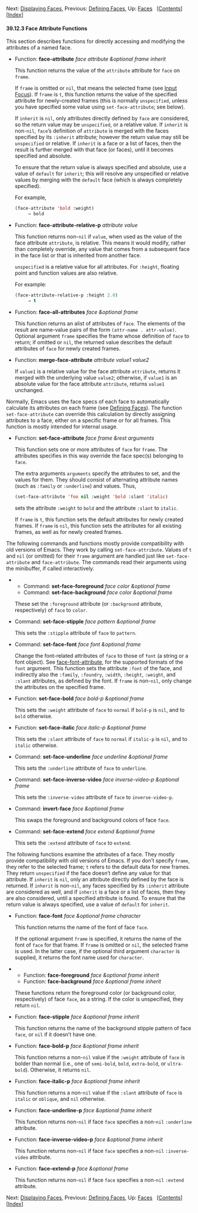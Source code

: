 

Next: [Displaying Faces](Displaying-Faces.html), Previous: [Defining Faces](Defining-Faces.html), Up: [Faces](Faces.html)   \[[Contents](index.html#SEC_Contents "Table of contents")]\[[Index](Index.html "Index")]

#### 39.12.3 Face Attribute Functions

This section describes functions for directly accessing and modifying the attributes of a named face.

*   Function: **face-attribute** *face attribute \&optional frame inherit*

    This function returns the value of the `attribute` attribute for `face` on `frame`.

    If `frame` is omitted or `nil`, that means the selected frame (see [Input Focus](Input-Focus.html)). If `frame` is `t`, this function returns the value of the specified attribute for newly-created frames (this is normally `unspecified`, unless you have specified some value using `set-face-attribute`; see below).

    If `inherit` is `nil`, only attributes directly defined by `face` are considered, so the return value may be `unspecified`, or a relative value. If `inherit` is non-`nil`, `face`’s definition of `attribute` is merged with the faces specified by its `:inherit` attribute; however the return value may still be `unspecified` or relative. If `inherit` is a face or a list of faces, then the result is further merged with that face (or faces), until it becomes specified and absolute.

    To ensure that the return value is always specified and absolute, use a value of `default` for `inherit`; this will resolve any unspecified or relative values by merging with the `default` face (which is always completely specified).

    For example,

    ```lisp
    (face-attribute 'bold :weight)
         ⇒ bold
    ```

<!---->

*   Function: **face-attribute-relative-p** *attribute value*

    This function returns non-`nil` if `value`, when used as the value of the face attribute `attribute`, is relative. This means it would modify, rather than completely override, any value that comes from a subsequent face in the face list or that is inherited from another face.

    `unspecified` is a relative value for all attributes. For `:height`, floating point and function values are also relative.

    For example:

    ```lisp
    (face-attribute-relative-p :height 2.0)
         ⇒ t
    ```

<!---->

*   Function: **face-all-attributes** *face \&optional frame*

    This function returns an alist of attributes of `face`. The elements of the result are name-value pairs of the form `(attr-name . attr-value)`. Optional argument `frame` specifies the frame whose definition of `face` to return; if omitted or `nil`, the returned value describes the default attributes of `face` for newly created frames.

<!---->

*   Function: **merge-face-attribute** *attribute value1 value2*

    If `value1` is a relative value for the face attribute `attribute`, returns it merged with the underlying value `value2`; otherwise, if `value1` is an absolute value for the face attribute `attribute`, returns `value1` unchanged.

Normally, Emacs uses the face specs of each face to automatically calculate its attributes on each frame (see [Defining Faces](Defining-Faces.html)). The function `set-face-attribute` can override this calculation by directly assigning attributes to a face, either on a specific frame or for all frames. This function is mostly intended for internal usage.

*   Function: **set-face-attribute** *face frame \&rest arguments*

    This function sets one or more attributes of `face` for `frame`. The attributes specifies in this way override the face spec(s) belonging to `face`.

    The extra arguments `arguments` specify the attributes to set, and the values for them. They should consist of alternating attribute names (such as `:family` or `:underline`) and values. Thus,

    ```lisp
    (set-face-attribute 'foo nil :weight 'bold :slant 'italic)
    ```

    sets the attribute `:weight` to `bold` and the attribute `:slant` to `italic`.

    If `frame` is `t`, this function sets the default attributes for newly created frames. If `frame` is `nil`, this function sets the attributes for all existing frames, as well as for newly created frames.

The following commands and functions mostly provide compatibility with old versions of Emacs. They work by calling `set-face-attribute`. Values of `t` and `nil` (or omitted) for their `frame` argument are handled just like `set-face-attribute` and `face-attribute`. The commands read their arguments using the minibuffer, if called interactively.

*   *   Command: **set-face-foreground** *face color \&optional frame*
    *   Command: **set-face-background** *face color \&optional frame*

    These set the `:foreground` attribute (or `:background` attribute, respectively) of `face` to `color`.

<!---->

*   Command: **set-face-stipple** *face pattern \&optional frame*

    This sets the `:stipple` attribute of `face` to `pattern`.

<!---->

*   Command: **set-face-font** *face font \&optional frame*

    Change the font-related attributes of `face` to those of `font` (a string or a font object). See [face-font-attribute](Face-Attributes.html#face_002dfont_002dattribute), for the supported formats of the `font` argument. This function sets the attribute `:font` of the face, and indirectly also the `:family`, `:foundry`, `:width`, `:height`, `:weight`, and `:slant` attributes, as defined by the font. If `frame` is non-`nil`, only change the attributes on the specified frame.

<!---->

*   Function: **set-face-bold** *face bold-p \&optional frame*

    This sets the `:weight` attribute of `face` to `normal` if `bold-p` is `nil`, and to `bold` otherwise.

<!---->

*   Function: **set-face-italic** *face italic-p \&optional frame*

    This sets the `:slant` attribute of `face` to `normal` if `italic-p` is `nil`, and to `italic` otherwise.

<!---->

*   Command: **set-face-underline** *face underline \&optional frame*

    This sets the `:underline` attribute of `face` to `underline`.

<!---->

*   Command: **set-face-inverse-video** *face inverse-video-p \&optional frame*

    This sets the `:inverse-video` attribute of `face` to `inverse-video-p`.

<!---->

*   Command: **invert-face** *face \&optional frame*

    This swaps the foreground and background colors of face `face`.

<!---->

*   Command: **set-face-extend** *face extend \&optional frame*

    This sets the `:extend` attribute of `face` to `extend`.

The following functions examine the attributes of a face. They mostly provide compatibility with old versions of Emacs. If you don’t specify `frame`, they refer to the selected frame; `t` refers to the default data for new frames. They return `unspecified` if the face doesn’t define any value for that attribute. If `inherit` is `nil`, only an attribute directly defined by the face is returned. If `inherit` is non-`nil`, any faces specified by its `:inherit` attribute are considered as well, and if `inherit` is a face or a list of faces, then they are also considered, until a specified attribute is found. To ensure that the return value is always specified, use a value of `default` for `inherit`.

*   Function: **face-font** *face \&optional frame character*

    This function returns the name of the font of face `face`.

    If the optional argument `frame` is specified, it returns the name of the font of `face` for that frame. If `frame` is omitted or `nil`, the selected frame is used. In the latter case, if the optional third argument `character` is supplied, it returns the font name used for `character`.

<!---->

*   *   Function: **face-foreground** *face \&optional frame inherit*
    *   Function: **face-background** *face \&optional frame inherit*

    These functions return the foreground color (or background color, respectively) of face `face`, as a string. If the color is unspecified, they return `nil`.

<!---->

*   Function: **face-stipple** *face \&optional frame inherit*

    This function returns the name of the background stipple pattern of face `face`, or `nil` if it doesn’t have one.

<!---->

*   Function: **face-bold-p** *face \&optional frame inherit*

    This function returns a non-`nil` value if the `:weight` attribute of `face` is bolder than normal (i.e., one of `semi-bold`, `bold`, `extra-bold`, or `ultra-bold`). Otherwise, it returns `nil`.

<!---->

*   Function: **face-italic-p** *face \&optional frame inherit*

    This function returns a non-`nil` value if the `:slant` attribute of `face` is `italic` or `oblique`, and `nil` otherwise.

<!---->

*   Function: **face-underline-p** *face \&optional frame inherit*

    This function returns non-`nil` if face `face` specifies a non-`nil` `:underline` attribute.

<!---->

*   Function: **face-inverse-video-p** *face \&optional frame inherit*

    This function returns non-`nil` if face `face` specifies a non-`nil` `:inverse-video` attribute.

<!---->

*   Function: **face-extend-p** *face \&optional frame*

    This function returns non-`nil` if face `face` specifies a non-`nil` `:extend` attribute.

Next: [Displaying Faces](Displaying-Faces.html), Previous: [Defining Faces](Defining-Faces.html), Up: [Faces](Faces.html)   \[[Contents](index.html#SEC_Contents "Table of contents")]\[[Index](Index.html "Index")]
